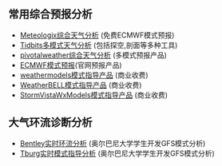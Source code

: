 ## 常用综合预报分析
* [Meteologix综合天气分析](https://meteologix.com/cn) (免费ECMWF模式预报)
* [Tidbits多模式天气分析](http://www.tropicaltidbits.com/analysis/models/) (包括探空,剖面等多种工具)
* [pivotalweather综合天气分析](http://www.pivotalweather.com/model.php) (多模式预报产品)
* [ECMWF模式预报](https://www.ecmwf.int/en/forecasts/charts/)(官网预报产品)
* [weathermodels模式指导产品](https://weathermodels.com/) (商业收费)
* [WeatherBELL模式指导产品](http://models.weatherbell.com/) (商业收费)
* [StormVistaWxModels模式指导产品](https://www.stormvistawxmodels.com/) (商业收费)

## 大气环流诊断分析
* [Bentley实时环流分析](http://www.atmos.albany.edu/student/abentley/realtime.html) (奥尔巴尼大学学生开发GFS模式分析)
* [Tburg实时模式指导分析](http://www.atmos.albany.edu/student/tburg/analysis/) (奥尔巴尼大学学生开发GFS模式分析)
